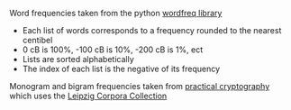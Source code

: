 Word frequencies taken from the python [wordfreq library](https://pypi.org/project/wordfreq/)

- Each list of words corresponds to a frequency rounded to the nearest centibel
- 0 cB is 100%, -100 cB is 10%, -200 cB is 1%, ect
- Lists are sorted alphabetically
- The index of each list is the negative of its frequency

Monogram and bigram frequencies taken from [practical cryptography](https://web.archive.org/web/20230531035839/http://practicalcryptography.com/cryptanalysis/letter-frequencies-various-languages/english-letter-frequencies/) which uses the [Leipzig Corpora Collection](https://wortschatz.uni-leipzig.de/enw)